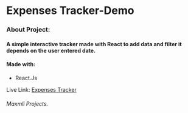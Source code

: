 # Expenses Tracker-Demo

### About Project:

#### A simple interactive tracker made with React to add data and filter it depends on the user entered date.

#### Made with:

- React.Js

Live Link: <a href="https://ahmedehab-sg.github.io/Expenses-Tracker">Expenses Tracker</a>

###### Maxmli Projects.
